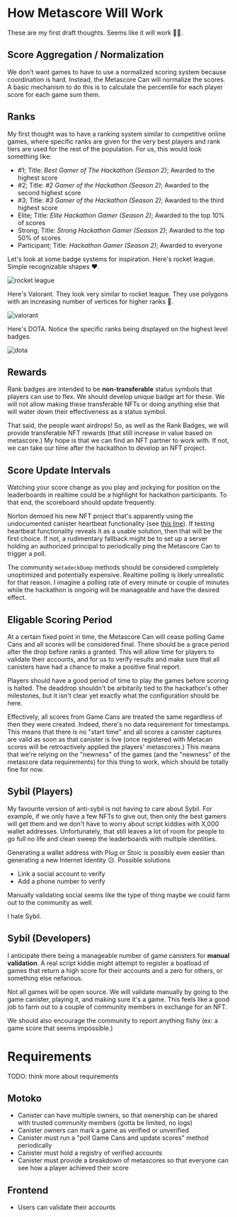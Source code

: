 # How Metascore Will Work

These are my first draft thoughts. Seems like it will work 🤷‍♂️.

## Score Aggregation / Normalization

We don't want games to have to use a normalized scoring system because coordination is hard. Instead, the Metascore Can will normalize the scores. A basic mechanism to do this is to calculate the percentile for each player score for each game sum them. 

## Ranks

My first thought was to have a ranking system similar to competitive online games, where specific ranks are given for the very best players and rank tiers are used for the rest of the population. For us, this would look something like:

- #1; Title: *Best Gamer of The Hackathon (Season 2)*; Awarded to the highest score
- #2; Title: *#2 Gamer of the Hackathon (Season 2)*; Awarded to the second highest score
- #3; Title: *#3 Gamer of the Hackathon (Season 2)*; Awarded to the third highest score
- Elite; Title: *Elite Hackathon Gamer (Season 2)*; Awarded to the top 10% of scores
- Strong; Title: *Strong Hackathon Gamer (Season 2)*; Awarded to the top 50% of scores
- Participant; Title: *Hackathon Gamer (Season 2)*; Awarded to everyone

Let's look at some badge systems for inspiration. Here's rocket league. Simple recognizable shapes ❤️.

![rocket league](https://cdn.dribbble.com/users/1708797/screenshots/6769253/rocketleague_ranks.png)

Here's Valorant. They look very similar to rocket league. They use polygons with an increasing number of vertices for higher ranks 🤔.

![valorant](https://images.contentstack.io/v3/assets/bltb6530b271fddd0b1/blte5a6438f76e89acf/5eec2c0f34f8f30c7cfb3025/VALORANT_ICONS_2.jpg)

Here's DOTA. Notice the specific ranks being displayed on the highest level badges.

![dota](https://i.redd.it/u4y3kphk1g211.png)

## Rewards

Rank badges are intended to be **non-transferable** status symbols that players can use to flex. We should develop unique badge art for these. We will not allow making these transferable NFTs or doing anything else that will water down their effectiveness as a status symbol.

That said, the people want airdrops! So, as well as the Rank Badges, we will provide transferable NFT rewards (that still increase in value based on metascore.) My hope is that we can find an NFT partner to work with. If not, we can take our time after the hackathon to develop an NFT project.

## Score Update Intervals

Watching your score change as you play and jockying for position on the leaderboards in realtime could be a highlight for hackathon participants. To that end, the scoreboard should update frequently.

Norton demoed his new NFT project that's apparently using the undocumented canister heartbeat functionality (see [this line](https://github.com/FloorLamp/cubic/blob/main/src/cubic/Cubic.mo#L447)). If testing heartbeat functionality reveals it as a usable solution, then that will be the first choice. If not, a rudimentary fallback might be to set up a server holding an authorized principal to periodically ping the Metascore Can to trigger a poll.

The community `metadeckDump` methods should be considered completely unoptimized and potentially expensive. Realtime polling is likely unrealistic for that reason. I imagine a polling rate of every minute or couple of minutes while the hackathon is ongoing will be manageable and have the desired effect.

## Eligable Scoring Period

At a certain fixed point in time, the Metascore Can will cease polling Game Cans and all scores will be considered final. There should be a grace period after the drop before ranks a granted. This will allow time for players to validate their accounts, and for us to verify results and make sure that all canisters have had a chance to make a positive final report.

Players should have a good period of time to play the games before scoring is halted. The deaddrop shouldn't be arbitarily tied to the hackathon's other milestones, but it isn't clear yet exactly what the configuration should be here.

Effectively, all scores from Game Cans are treated the same regardless of then they were created. Indeed, there's no data requirement for timestamps. This means that there is no "start time" and all scores a canister captures are valid as soon as that canister is live (once registered with Metacan scores will be retroactively applied the players' metascores.) This means that we're relying on the "newness" of the games (and the "newness" of the metascore data requirements) for this thing to work, which should be totally fine for now.

## Sybil (Players)

My favourite version of anti-sybil is not having to care about Sybil. For example, if we only have a few NFTs to give out, then only the best gamers will get them and we don't have to worry about script kiddies with X,000 wallet addresses. Unfortunately, that still leaves a lot of room for people to go full no life and clean sweep the leaderboards with multiple identities.

Generating a wallet address with Plug or Stoic is possibly even easier than generating a new Internet Identity 😥. Possible solutions

- Link a social account to verify
- Add a phone number to verify

Manually validating social seems like the type of thing maybe we could farm out to the community as well.

I hate Sybil.

## Sybil (Developers)

I anticipate there being a manageable number of game canisters for **manual validation**. A real script kiddie might attempt to register a boatload of games that return a high score for their accounts and a zero for others, or something else nefarious.

Not all games will be open source. We will validate manually by going to the game canister, playing it, and making sure it's a game. This feels like a good job to farm out to a couple of community members in exchange for an NFT.

We should also encourage the community to report anything fishy (ex: a game score that seems impossible.)

# Requirements

TODO: think more about requirements

## Motoko

- Canister can have multiple owners, so that ownership can be shared with trusted community members (gotta be limited, no logs)
- Canister owners can mark a game as verified or unverified
- Canister must run a "poll Game Cans and update scores" method periodically
- Canister must hold a registry of verified accounts
- Canister must provide a breakdown of metascores so that everyone can see how a player achieved their score

## Frontend

- Users can validate their accounts
